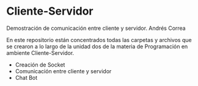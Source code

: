 # Cliente-Servidor
Demostración de comunicación entre cliente y servidor. Andrés Correa

En este repositorio están concentrados todas las carpetas y archivos que se crearon a lo largo de la unidad dos de la materia de Programación en ambiente Cliente-Servidor.

- Creación de Socket
- Comunicación entre cliente y servidor
- Chat Bot 
